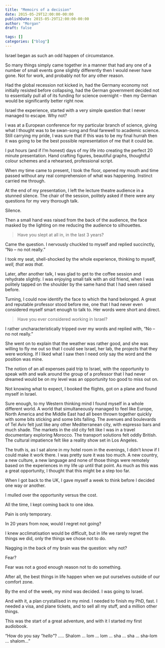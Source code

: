 ```yaml
---
title: "Memoirs of a decision"
date: 2015-05-29T12:00:00-00:00
publishDate: 2015-05-29T12:00:00-00:00
author: "Morgan"
draft: false

tags: []
categories: ["blog"]
---
```


Israel began as such an odd happen of circumstance.

So many things simply came together in a manner that had any one of a number of small events gone slightly differently then I would never have gone. Not for work, and probably not for any other reason.

Had the global recession not kicked in, had the Germany economy not initially resisted before collapsing, had the German government decided not to essentially pull all of its funding for science overnight – then my German would be significantly better right now.

Israel the experience, started with a very simple question that I never managed to escape. Why not?

I was at a European conference for my particular branch of science, giving what I thought was to be swan-song and final farewell to academic science. Still carrying my pride, I was sure that if this was to be my final hurrah then it was going to be the best possible representation of me that it could be.

I put hours (and if I’m honest) days of my life into creating the perfect 20 minute presentation. Hand crafting figures, beautiful graphs, thoughtful colour schemes and a rehearsed, professional script.

When my time came to present, I took the floor, opened my mouth and time passed without any real comprehension of what was happening. Instinct carried me through.

At the end of my presentation, I left the lecture theatre audience in a stunned silence. The chair of the session, politely asked if there were any questions for my very thorough talk.

Silence.

Then a small hand was raised from the back of the audience, the face masked by the lighting on me reducing the audience to silhouettes.

> Have you slept at all in, in the last 3 years?

Came the question. I nervously chuckled to myself and replied succinctly, “No – no not really.”

I took my seat, shell-shocked by the whole experience, thinking to myself, *well, that was that.*

Later, after another talk, I was glad to get to the coffee session and rehydrate slightly. I was enjoying small talk with an old friend, when I was politely tapped on the shoulder by the same hand that I had seen raised before.

Turning, I could now identify the face to which the hand belonged. A great and reputable professor stood before me, one that I had never even considered myself smart enough to talk to. Her words were short and direct.

> Have you ever considered working in Israel?

I rather uncharacteristically tripped over my words and replied with, “No – no not really.”

She went on to explain that the weather was rather good, and she was willing to fly me out so that I could see Israel, her lab, the projects that they were working. If I liked what I saw then I need only say the word and the position was mine.

The notion of an all expenses paid trip to Israel, with the opportunity to speak with and walk around the group of a professor that I had never dreamed would be on my level was an opportunity too good to miss out on.

Not knowing what to expect, I booked the flights, got on a plane and found myself in Israel.

Sure enough, to my Western thinking mind I found myself in a whole different world. A world that simultaneously managed to feel like Europe, North America and the Middle East had all been thrown together quickly with some bits sticking and some bits falling. The avenues and boulevards of Tel Aviv felt just like any other Mediterranean city, with espresso bars and much shade. The markets in the old city felt like I was in a travel documentary exploring Morocco. The transport solutions felt oddly British. The cultural impatience felt like a reality show set in Los Angeles.

The truth is, as I sat alone in my hotel room in the evenings, I didn’t know if I could make it work there. I was pretty sure it was too much. A new country, a new culture, a new language and none of those things were remotely based on the experiences in my life up until that point. As much as this was a great opportunity, I thought that this might be a step too far.

When I got back to the UK, I gave myself a week to think before I decided one way or another.

I mulled over the opportunity versus the cost.

All the time, I kept coming back to one idea.

Pain is only temporary.

In 20 years from now, would I regret not going?

I knew acclimatisation would be difficult, but in life we rarely regret the things we did, only the things we chose not to do.

Nagging in the back of my brain was the question: why not?

Fear?

Fear was not a good enough reason not to do something.

After all, the best things in life happen when we put ourselves outside of our comfort zone.

By the end of the week, my mind was decided. I was going to Israel.

And with it, a plan crystallised in my mind. I needed to finish my PhD, fast. I needed a visa, and plane tickets, and to sell all my stuff, and a million other things.

This was the start of a great adventure, and with it I started my first audiobook.

“How do you say *"hello"*? ….. Shalom … lom … lom … sha … sha … sha-lom … shalom…”
